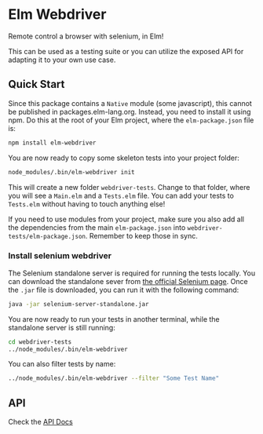 # Elm Webdriver

Remote control a browser with selenium, in Elm!

This can be used as a testing suite or you can utilize the exposed
API for adapting it to your own use case.

## Quick Start

Since this package contains a `Native` module (some javascript), this cannot be published in
packages.elm-lang.org. Instead, you need to install it using npm. Do this at the root of your
Elm project, where the `elm-package.json` file is:

```sh
npm install elm-webdriver
```

You are now ready to copy some skeleton tests into your project folder:

```sh
node_modules/.bin/elm-webdriver init
```

This will create a new folder `webdriver-tests`. Change to that folder, where you will see a `Main.elm`
and a `Tests.elm` file. You can add your tests to `Tests.elm` without having to touch anything else!

If you need to use modules from your project, make sure you also add all the dependencies from the main
`elm-package.json` into `webdriver-tests/elm-package.json`. Remember to keep those in sync.

### Install selenium webdriver

The Selenium standalone server is required for running the tests locally. You can download the standalone sever
from [the official Selenium page](http://www.seleniumhq.org/download/). Once the `.jar` file is downloaded, you
can run it with the following command:

```sh
java -jar selenium-server-standalone.jar
```

You are now ready to run your tests in another terminal, while the standalone server is still running:

```sh
cd webdriver-tests
../node_modules/.bin/elm-webdriver
```

You can also filter tests by name:

```sh
../node_modules/.bin/elm-webdriver --filter "Some Test Name"
```

## API

Check the [API Docs](Api.md)
